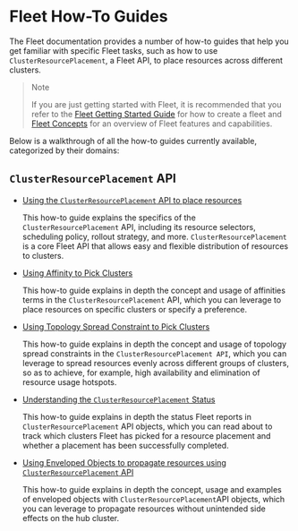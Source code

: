 # Fleet How-To Guides

The Fleet documentation provides a number of how-to guides that help you get familiar with
specific Fleet tasks, such as how to use `ClusterResourcePlacement`, a Fleet API, to place
resources across different clusters.

> Note
>
> If you are just getting started with Fleet, it is recommended that you refer to the
> [Fleet Getting Started Guide](../../README.md) for how to create a fleet and [Fleet Concepts](../concepts/README.md) 
> for an overview of Fleet features and capabilities.

Below is a walkthrough of all the how-to guides currently available, categorized by their
domains:

## `ClusterResourcePlacement` API

* [Using the `ClusterResourcePlacement` API to place resources](crp.md)

    This how-to guide explains the specifics of the `ClusterResourcePlacement` API, including its
    resource selectors, scheduling policy, rollout strategy, and more. `ClusterResourcePlacement`
    is a core Fleet API that allows easy and flexible distribution of resources to clusters. 

* [Using Affinity to Pick Clusters](affinities.md)

    This how-to guide explains in depth the concept and usage of affinities terms in the
    `ClusterResourcePlacement` API, which you can leverage to place resources on specific
    clusters or specify a preference.

* [Using Topology Spread Constraint to Pick Clusters](topology-spread-constraints.md)

    This how-to guide explains in depth the concept and usage of topology spread constraints
    in the `ClusterResourcePlacement API`, which you can leverage to spread resources evenly
    across different groups of clusters, so as to achieve, for example, high availability and
    elimination of resource usage hotspots.

* [Understanding the `ClusterResourcePlacement` Status](crp-status.md)

    This how-to guide explains in depth the status Fleet reports in `ClusterResourcePlacement`
    API objects, which you can read about to track which clusters Fleet has picked for a
    resource placement and whether a placement has been successfully completed.

* [Using Enveloped Objects to propagate resources using `ClusterResourcePlacement` API](envelope-object.md)

  This how-to guide explains in depth the concept, usage and examples of enveloped objects with 
 `ClusterResourcePlacement`API objects, which you can leverage to propagate resources without 
  unintended side effects on the hub cluster.
